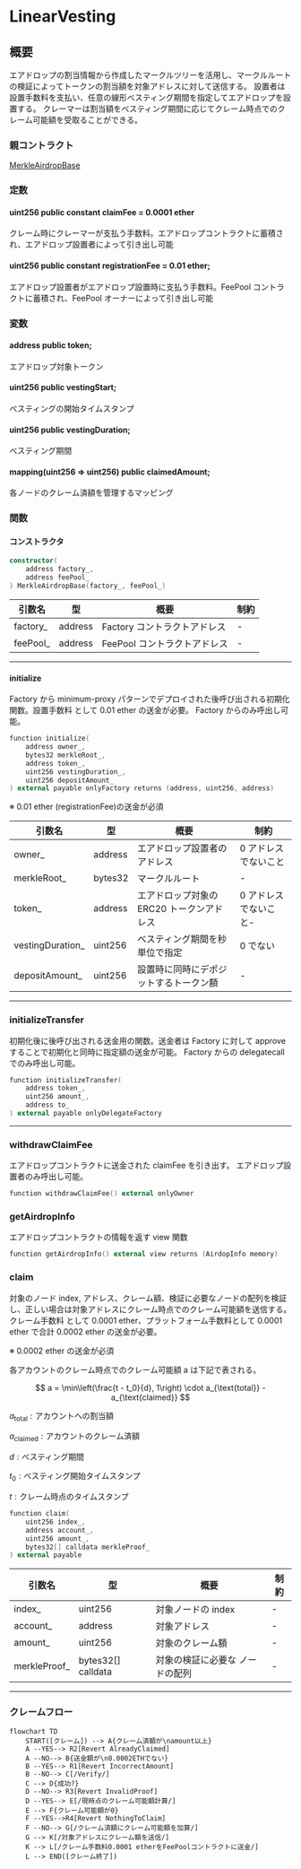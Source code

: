 # LinearVesting

## 概要

エアドロップの割当情報から作成したマークルツリーを活用し、マークルルートの検証によってトークンの割当額を対象アドレスに対して送信する。
設置者は設置手数料を支払い、任意の線形べスティング期間を指定してエアドロップを設置する。
クレーマーは割当額をべスティング期間に応じてクレーム時点でのクレーム可能額を受取ることができる。

### 親コントラクト

[MerkleAirdropBase](../MerkleAirdropBase/index.md)

### 定数

#### uint256 public constant claimFee = 0.0001 ether

クレーム時にクレーマーが支払う手数料。エアドロップコントラクトに蓄積され、エアドロップ設置者によって引き出し可能

#### uint256 public constant registrationFee = 0.01 ether;

エアドロップ設置者がエアドロップ設置時に支払う手数料。FeePool コントラクトに蓄積され、FeePool オーナーによって引き出し可能

### 変数

#### address public token;

エアドロップ対象トークン

#### uint256 public vestingStart;

べスティングの開始タイムスタンプ

#### uint256 public vestingDuration;

べスティング期間

#### mapping(uint256 => uint256) public claimedAmount;

各ノードのクレーム済額を管理するマッピング

### 関数

#### コンストラクタ

```kotlin
constructor(
    address factory_,
    address feePool_
) MerkleAirdropBase(factory_, feePool_)
```

| 引数名    | 型      | 概要                         | 制約 |
| --------- | ------- | ---------------------------- | ---- |
| factory\_ | address | Factory コントラクトアドレス | -    |
| feePool\_ | address | FeePool コントラクトアドレス | -    |

---

#### initialize

Factory から minimum-proxy パターンでデプロイされた後呼び出される初期化関数。設置手数料 として 0.01 ether の送金が必要。
Factory からのみ呼出し可能。

```kotlin
function initialize(
    address owner_,
    bytes32 merkleRoot_,
    address token_,
    uint256 vestingDuration_,
    uint256 depositAmount_
) external payable onlyFactory returns (address, uint256, address)
```

※ 0.01 ether (registrationFee)の送金が必須

| 引数名            | 型      | 概要                                      | 制約                  |
| ----------------- | ------- | ----------------------------------------- | --------------------- |
| owner\_           | address | エアドロップ設置者のアドレス              | 0 アドレスでないこと  |
| merkleRoot\_      | bytes32 | マークルルート                            | -                     |
| token\_           | address | エアドロップ対象の ERC20 トークンアドレス | 0 アドレスでないこと- |
| vestingDuration\_ | uint256 | べスティング期間を秒単位で指定            | 0 でない              |
| depositAmount\_   | uint256 | 設置時に同時にデポジットするトークン額    | -                     |

---

### initializeTransfer

初期化後に後呼び出される送金用の関数。送金者は Factory に対して approve することで初期化と同時に指定額の送金が可能。
Factory からの delegatecall でのみ呼出し可能。

```kotlin
function initializeTransfer(
    address token_,
    uint256 amount_,
    address to_
) external payable onlyDelegateFactory
```

---

### withdrawClaimFee

エアドロップコントラクトに送金された claimFee を引き出す。
エアドロップ設置者のみ呼出し可能。

```kotlin
function withdrawClaimFee() external onlyOwner
```

### getAirdropInfo

エアドロップコントラクトの情報を返す view 関数

```kotlin
function getAirdropInfo() external view returns (AirdopInfo memory)
```

### claim

対象のノード index, アドレス、クレーム額、検証に必要なノードの配列を検証し、正しい場合は対象アドレスにクレーム時点でのクレーム可能額を送信する。クレーム手数料 として 0.0001 ether、プラットフォーム手数料として 0.0001 ether で合計 0.0002 ether の送金が必要。

※ 0.0002 ether の送金が必須

各アカウントのクレーム時点でのクレーム可能額 a は下記で表される。

$$
a = \min\left(\frac{t - t_0}{d}, 1\right) \cdot a_{\text{total}} - a_{\text{claimed}}
$$

$a_{\text{total}}: \text{アカウントへの割当額}$

$a_{\text{claimed}}: \text{アカウントのクレーム済額}$

$d: \text{べスティング期間}$

$t_0: \text{べスティング開始タイムスタンプ}$

$t: \text{クレーム時点のタイムスタンプ}$

```kotlin
function claim(
    uint256 index_,
    address account_,
    uint256 amount_,
    bytes32[] calldata merkleProof_
) external payable
```

| 引数名        | 型                 | 概要                            | 制約 |
| ------------- | ------------------ | ------------------------------- | ---- |
| index\_       | uint256            | 対象ノードの index              | -    |
| account\_     | address            | 対象アドレス                    | -    |
| amount\_      | uint256            | 対象のクレーム額                | -    |
| merkleProof\_ | bytes32[] calldata | 対象の検証に必要な ノードの配列 | -    |

---

### クレームフロー

```mermaid
flowchart TD
    START([クレーム]) --> A{クレーム済額が\namount以上}
    A --YES--> R2[Revert AlreadyClaimed]
    A --NO--> B{送金額が\n0.0002ETHでない}
    B --YES--> R1[Revert IncorrectAmount]
    B --NO--> C[/Verify/]
    C --> D{成功?}
    D --NO--> R3[Revert InvalidProof]
    D --YES--> E[/現時点のクレーム可能額計算/]
    E --> F{クレーム可能額が0}
    F --YES-->R4[Revert NothingToClaim]
    F --NO--> G[/クレーム済額にクレーム可能額を加算/]
    G --> K[/対象アドレスにクレーム額を送信/]
    K --> L[/クレーム手数料0.0001 etherをFeePoolコントラクトに送金/]
    L --> END([クレーム終了])
```
